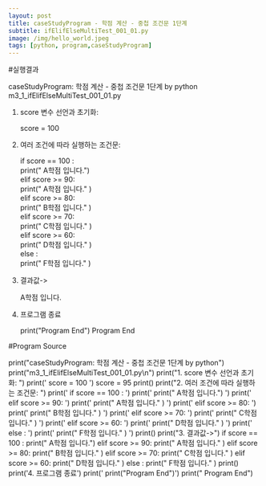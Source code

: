 ```yaml
---
layout: post
title: caseStudyProgram - 학점 계산 - 중첩 조건문 1단계
subtitle: ifElifElseMultiTest_001_01.py
image: /img/hello_world.jpeg
tags: [python, program,caseStudyProgram]
---
```


#실행결과

caseStudyProgram: 학점 계산 - 중첩 조건문 1단계 by python
m3_1_ifElifElseMultiTest_001_01.py

1. score 변수 선언과 초기화:

   score = 100   

2. 여러 조건에 따라 실행하는 조건문:

   if  score == 100 :               
       print("   A학점 입니다.")    
   elif score >=  90:               
       print("   A학점 입니다." )   
   elif score >= 80:                
       print("   B학점 입니다." )   
   elif score >= 70:                
       print("   C학점 입니다." )   
   elif score >= 60:                
       print("   D학점 입니다." )   
   else :                           
       print("   F학점 입니다." )   

3. 결과값->

   A학점 입니다.

4. 프로그램 종료

   print("Program End")
   Program End

#Program Source

print("caseStudyProgram: 학점 계산 - 중첩 조건문 1단계 by python")
print("m3_1_ifElifElseMultiTest_001_01.py\n")
print("1. score 변수 선언과 초기화: ")
print('   score = 100   ')
score = 95
print()
print("2. 여러 조건에 따라 실행하는 조건문: ")
print('   if  score == 100 :               ')
print('       print("   A학점 입니다.")    ')
print('   elif score >=  90:               ')
print('       print("   A학점 입니다." )   ')
print('   elif score >= 80:                ')
print('       print("   B학점 입니다." )   ')
print('   elif score >= 70:                ')
print('       print("   C학점 입니다." )   ')
print('   elif score >= 60:                ')
print('       print("   D학점 입니다." )   ')
print('   else :                           ')
print('       print("   F학점 입니다." )   ')
print()
print("3. 결과값->")
if  score == 100 :
    print("   A학점 입니다.")
elif score >=  90:
    print("   A학점 입니다." )
elif score >= 80:
    print("   B학점 입니다." )
elif score >= 70:
    print("   C학점 입니다." )
elif score >= 60:
    print("   D학점 입니다." )
else :
    print("   F학점 입니다." )
print()
print('4. 프로그램 종료')
print('   print("Program End")')
print("   Program End")
